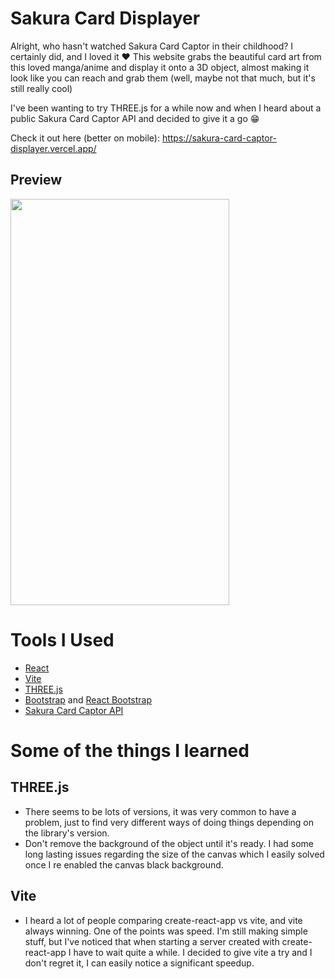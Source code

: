# Sakura Card Displayer

Alright, who hasn't watched Sakura Card Captor in their childhood? I certainly did, and I loved it ❤️
This website grabs the beautiful card art from this loved manga/anime and display it onto a 3D object, almost making it look like you can reach and grab them (well, maybe not that much, but it's still really cool)

I've been wanting to try THREE.js for a while now and when I heard about a public Sakura Card Captor API and decided to give it a go 😁

Check it out here (better on mobile): https://sakura-card-captor-displayer.vercel.app/

## Preview
<img src="./preview.gif" width="350" height="650" />

# Tools I Used
* [React](https://reactjs.org/)
* [Vite](https://vitejs.dev/)
* [THREE.js](https://github.com/mrdoob/three.js/)
* [Bootstrap](https://getbootstrap.com/) and [React Bootstrap](https://react-bootstrap.github.io/)
* [Sakura Card Captor API](https://github.com/JessVel/sakura-card-captor-api)

# Some of the things I learned

## THREE.js
* There seems to be lots of versions, it was very common to have a problem, just to find very different ways of doing things depending on the library's version.
* Don't remove the background of the object until it's ready. I had some long lasting issues regarding the size of the canvas which I easily solved once I re enabled the canvas black background.

## Vite
* I heard a lot of people comparing create-react-app vs vite, and vite always winning. One of the points was speed. I'm still making simple stuff, but I've noticed that when starting a server created with create-react-app I have to wait quite a while. I decided to give vite a try and I don't regret it, I can easily notice a significant speedup.
